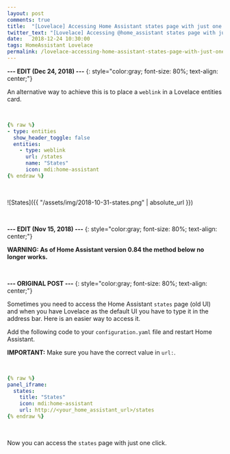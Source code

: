 ```yaml
---
layout: post
comments: true
title:  "[Lovelace] Accessing Home Assistant states page with just one click"
twitter_text: "[Lovelace] Accessing @home_assistant states page with just one click"
date:   2018-12-24 10:30:00
tags: HomeAssistant Lovelace
permalink: /lovelace-accessing-home-assistant-states-page-with-just-one-click/
---
```

<!-- markdownlint-disable html -->
**--- EDIT \(Dec 24, 2018\) ---**
{: style="color:gray; font-size: 80%; text-align: center;"}

An alternative way to achieve this is to place a `weblink` in a Lovelace entities card.

<br />

```yaml
{% raw %}
- type: entities
  show_header_toggle: false
  entities:
    - type: weblink
      url: /states
      name: "States"
      icon: mdi:home-assistant
{% endraw %}
```

<br />

![States]({{ "/assets/img/2018-10-31-states.png" | absolute_url }})

<br />

**--- EDIT \(Nov 15, 2018\) ---**
{: style="color:gray; font-size: 80%; text-align: center;"}

**WARNING: As of Home Assistant version 0.84 the method below no longer works.**

<br />

**--- ORIGINAL POST ---**
{: style="color:gray; font-size: 80%; text-align: center;"}

Sometimes you need to access the Home Assistant `states` page \(old UI\) and when you have Lovelace as the default UI you have to type it in the address bar. Here is an easier way to access it.

Add the following code to your `configuration.yaml` file and restart Home Assistant.

**IMPORTANT:** Make sure you have the correct value in `url:`.

<br />

```yaml
{% raw %}
panel_iframe:
  states:
    title: "States"
    icon: mdi:home-assistant
    url: http://<your_home_assistant_url>/states
{% endraw %}
```

<br />

Now you can access the `states` page with just one click.